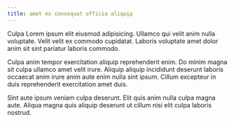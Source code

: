 ```yaml
---
title: amet ex consequat officia aliquip
---
```


Culpa Lorem ipsum elit eiusmod adipisicing. Ullamco qui velit anim nulla voluptate. Velit velit ex commodo cupidatat. Laboris voluptate amet dolor anim sit sint pariatur laboris commodo.

Culpa anim tempor exercitation aliquip reprehenderit enim. Do minim magna sit culpa ullamco amet velit irure. Aliquip aliquip incididunt deserunt laboris occaecat anim irure anim aute enim nulla sint ipsum. Cillum excepteur in duis reprehenderit exercitation amet duis.

Sint aute ipsum veniam culpa deserunt. Elit quis anim nulla culpa magna aute. Aliqua magna quis aliquip deserunt ut cillum nisi elit culpa laboris nostrud.